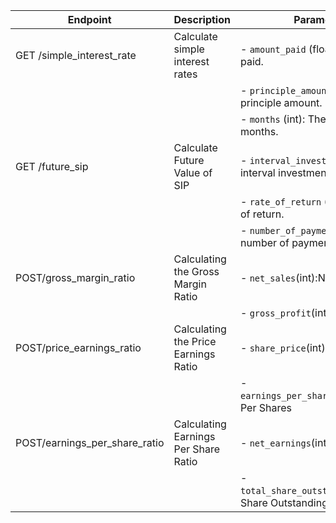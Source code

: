 | Endpoint                     | Description                            | Parameters                                              |
|---------------------------   |----------------------------------------|---------------------------------------------------------|
| GET /simple_interest_rate    | Calculate simple interest rates        | - `amount_paid` (float): The amount paid.               |
|                              |                                        | - `principle_amount` (float): The principle amount.     |
|                              |                                        | - `months` (int): The number of months.                 |
| GET /future_sip              | Calculate Future Value of SIP          | - `interval_investment` (float): The interval investment|
|                              |                                        | - `rate_of_return` (float): The rate of return.         |
|                              |                                        | - `number_of_payments` (int): The number of payments.   |
|POST/gross_margin_ratio       |Calculating the Gross Margin Ratio      | - `net_sales`(int):Net Sales                            |
|                              |                                        | - `gross_profit`(int):Gross Profit                      |
|POST/price_earnings_ratio     |Calculating the Price Earnings Ratio    | - `share_price`(int):Share Price                        |
|                              |                                        | - `earnings_per_share`(int):Earnings Per Shares         |
|POST/earnings_per_share_ratio |Calculating Earnings Per Share Ratio    | - `net_earnings`(int):Net Earnings                      |
|                              |                                        | - `total_share_outstanding`(int):Total Share Outstanding|
